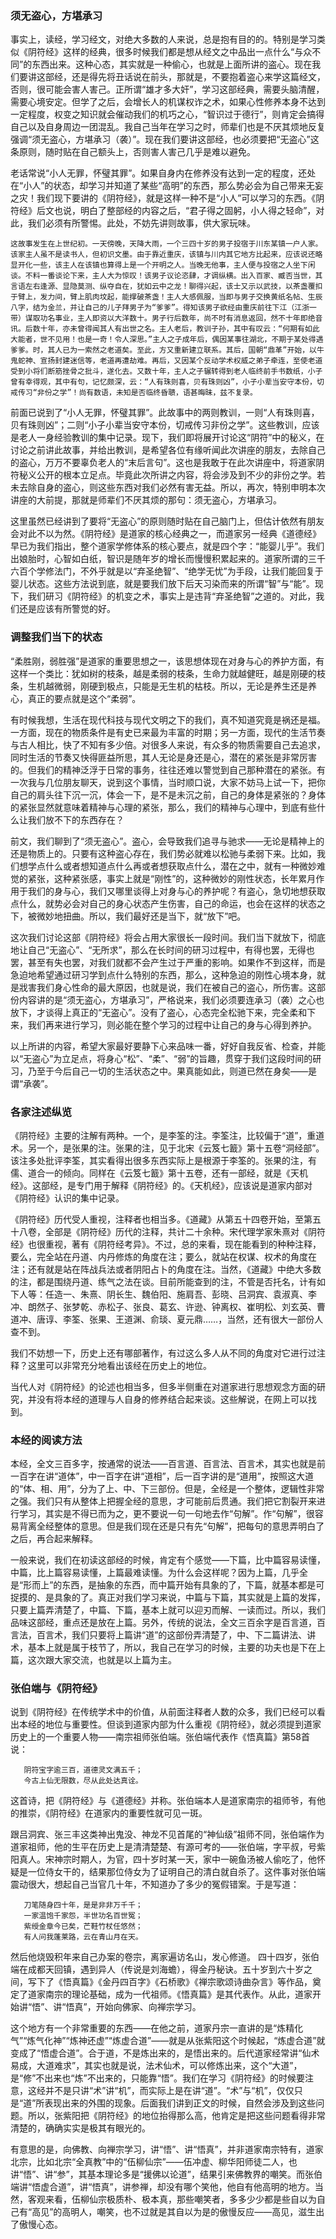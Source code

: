 ### 须无盗心，方堪承习

   事实上，读经，学习经文，对绝大多数的人来说，总是抱有目的的。特别是学习类似《阴符经》这样的经典，很多时候我们都是想从经文之中品出一点什么“与众不同”的东西出来。这种心态，其实就是一种偷心，也就是上面所讲的盗心。现在我们要讲这部经，还是得先将丑话说在前头，那就是，不要抱着盗心来学这篇经文，否则，很可能会害人害己。正所谓“雄才多大奸”，学习这部经典，需要头脑清醒，需要心境安定。但学了之后，会增长人的机谋权诈之术，如果心性修养本身不达到一定程度，权变之知识就会催动我们的机巧之心，“智识过于德行”，则肯定会搞得自己以及自身周边一团混乱。我自己当年在学习之时，师辈们也是不厌其烦地反复强调“须无盗心，方堪承习（袭）”。现在我们要讲这部经，也必须要把“无盗心”这条原则，随时贴在自己额头上，否则害人害己几乎是难以避免。

   老话常说“小人无罪，怀璧其罪”。如果自身内在修养没有达到一定的程度，还处在“小人”的状态，却学习并知道了某些“高明”的东西，那么势必会为自己带来无妄之灾！我们现下要讲的《阴符经》，就是这样一种不是“小人”可以学习的东西。《阴符经》后文也说，明白了整部经的内容之后，“君子得之固躬，小人得之轻命”，对此，我们必须有所警惕。此处，不妨先讲则故事，供大家玩味。

```
这故事发生在上世纪初。一天傍晚，天降大雨，一个三四十岁的男子投宿于川东某镇一户人家。该家主人虽不是读书人，但初识文墨。由于靠近重庆，该镇与川内其它地方比起来，应该说还略显开化一些，该主人在该镇也算得上是一个开明之人。当晚无他事，主人便与投宿之人坐下闲谈。不料一番谈论下来，主人大为惊叹！该男子议论恣肆，才调纵横。出入百家、臧否当世，其言语左右逢源、显隐莫测、纵夺自在，犹如云中之龙！聊得兴起，该士又示以武技，以茶盏覆扣于臂上，发力间，臂上肌肉坟起，能撑破茶盏！主人大感佩服，当即与男子交换黄纸名帖、生辰八字，结为金兰，并让自己的儿子拜男子为“爹爹”。得知该男子欲经由重庆前往下江（江浙一带）谋取功名事业，主人即资以大洋数十。男子行后数年，尚不时有消息返回，然不十年即绝音讯。后数十年，亦未曾得闻其人有出世之名。主人老后，教训子孙，其中有叹云：“何期有如此大能者，世不见用！也是一奇！令人深思。”主人之子成年后，偶因某事往湖北，不期于某处得遇爹爹。时，其人已为一索然之老道矣。至此，方又重新建立联系。其后，国朝“鼎革”开始，以牛鬼蛇神、宣扬封建迷信等，老道再遭劫难。再后，又因某个反动学术权威之弟子牵连，至使老道受到小将们断筋挫骨之批斗，遂化去。又数十年，主人之子辗转得到老人临终前手书数纸，小子曾有幸得观，其中有句，记忆颇深，云：“人有珠则喜，贝有珠则凶”，小子小辈当安守本份，切戒传习“非份之学”！尚有数语，未知是否临终昏聩，语甚晦昧，兹不复录。
```
   前面已说到了“小人无罪，怀璧其罪”。此故事中的两则教训，一则“人有珠则喜，贝有珠则凶”；二则“小子小辈当安守本份，切戒传习非份之学”。这些教训，应该是老人一身经验教训的集中记录。现下，我们即将展开讨论这“阴符”中的秘义，在讨论之前讲此故事，并给出教训，是希望各位有缘听闻此次讲座的朋友，去除自己的盗心，万万不要辜负老人的“末后言句”。这也是我敢于在此次讲座中，将道家阴符秘义公开的根本立足点。毕竟此次所讲之内容，将会涉及到不少的非份之学。若未去除自身的盗心，则这些东西对我们必然有害无益。所以，再次，特别申明本次讲座的大前提，那就是师辈们不厌其烦的那句：须无盗心，方堪承习。

   这里虽然已经讲到了要将“无盗心”的原则随时贴在自己脑门上，但估计依然有朋友会对此不以为然。《阴符经》是道家的核心经典之一，而道家另一经典《道德经》早已为我们指出，整个道家学修体系的核心要点，就是四个字：“能婴儿乎”。我们出娘胎时，心智如白纸，智识是随年岁的增长而慢慢积累起来的。道家所谓的三千六百个学修法门，不外乎就是以“弃圣绝智”、“绝学无忧”为手段，让我们能回复于婴儿状态。这些方法说到底，就是要我们放下后天习染而来的所谓“智”与“能”。现下，我们研习《阴符经》的机变之术，事实上是违背“弃圣绝智”之道的。对此，我们还是应该有所警觉的好。

### 调整我们当下的状态

   “柔胜刚，弱胜强”是道家的重要思想之一，该思想体现在对身与心的养护方面，有这样一个类比：犹如树的枝条，越是柔弱的枝条，生命力就越健旺，越是刚硬的枝条，生机越微弱，刚硬到极点，只能是无生机的枯枝。所以，无论是养生还是养心，真正的要点就是这个“柔弱”。

   有时候我想，生活在现代科技与现代文明之下的我们，真不知道究竟是祸还是福。一方面，现在的物质条件是有史已来最为丰富的时期；另一方面，现代的生活节奏与古人相比，快了不知有多少倍。对很多人来说，有众多的物质需要自己去追求，同时生活的节奏又快得匪益所思，其人无论是身还是心，潜在的紧张是非常厉害的。但我们的精神泛浮于日常的事务，往往还难以警觉到自己那种潜在的紧张。有一次我与几位朋友聊天，说到这个事情，当时顺口说，大家不妨马上试一下，把你自己的肩头往下沉一沉，体会一下，是不是未沉之前，自己的身体是紧张的？身体的紧张显然就意味着精神与心理的紧张，那么，我们的精神与心理中，到底有些什么让我们放不下的东西存在？

   前文，我们聊到了“须无盗心”。盗心，会导致我们追寻与驰求——无论是精神上的还是物质上的。只要有这种盗心存在，我们势必就难以松驰与柔弱下来。比如，我们想学点什么或者想知道点什么再或者想获取点什么，潜在之中，就有一种微妙难觉的紧张，这种紧张感，事实上就是“刚性”的，这种微妙的刚性状态，长年累月作用于我们的身与心，我们又哪里谈得上对身与心的养护呢？有盗心，急切地想获取点什么，就势必会对自己的身心状态产生伤害，自己的命运，也会在这样的状态之下，被微妙地扭曲。所以，我们最好还是当下，就“放下”吧。

   这次我们讨论这部《阴符经》将会占用大家很长一段时间。我们当下就放下，彻底地让自己“无盗心”、“无所求”，那么在长时间的研习过程中，有得也罢，无得也罢，甚至有失也罢，对我们就都不会产生过于严重的影响。如果作不到这样，而是急迫地希望通过研习学到点什么特别的东西，那么，这种急迫的刚性心境本身，就是戕害我们身心性命的最大原因，也就是说，我们在被自己的盗心，所伤害。这部份内容讲的是“须无盗心，方堪承习”，严格说来，我们必须要连承习（袭）之心也放下，才谈得上真正的“无盗心”。没有了盗心，心态完全松驰下来，完全柔和下来，我们再来进行学习，则必能在整个学习的过程中让自己的身与心得到养护。

   以上所讲的内容，希望大家最好要静下心来品味一番，好好自我反省、检查，并能以“无盗心”为立足点，将身心“松”、“柔”、“弱”的旨趣，贯穿于我们这段时间的研习，乃至于今后自己一切的生活状态之中。果真能如此，则道已然在身矣——是谓“承袭”。

### 各家注述纵览

   《阴符经》主要的注解有两种。一个，是李筌的注。李筌注，比较偏于“道”，重道术。另一个，是张果的注。张果的注，见于北宋《云笈七籖》第十五卷“洞经部”。该注多处批评李筌，其实看得出很多东西实际上是根源于李筌的。张果的注，有儒、道合一的倾向。同样在《云笈七籖》第十五卷，还有一部经，就是《天机经》。这部经，是专门用于解释《阴符经》的。《天机经》，应该说是道家内部对《阴符经》认识的集中记录。

   《阴符经》历代受人重视，注释者也相当多。《道藏》从第五十四卷开始，至第五十八卷，全部是《阴符经》历代的注释，共计二十余种。宋代理学家朱熹对《阴符经》也很重视，著有《阴符经考异》。不过，总的来看，现在能看到的种种注释，要么，完全站在丹道、内丹修炼的角度在注；要么，就站在权谋、权术的角度在注；还有就是站在阵战兵法或者阴阳占卜的角度在注。当然，《道藏》中绝大多数的注，都是围绕丹道、练气之法在谈。目前所能查到的注，不管是否托名，计有如下人等：任造一、朱熹、阴长生、魏伯阳、施肩吾、彭晓、吕洞宾、袁淑真、李冲、朗然子、张梦乾、赤松子、张良、葛玄、许逊、钟离权、崔明松、刘玄英、曹道冲、唐谆、李筌、张果、王道渊、俞琰、夏元鼎……，当然，还有很大一部份人查不到。

   我们不妨想一下，历史上还有哪部著作，有过这么多人从不同的角度对它进行过注释？这里可以非常充分地看出该经在历史上的地位。

   当代人对《阴符经》的论述也相当多，但多半侧重在对道家进行思想观念方面的研究，并没有将本经的道理与人自身的修养结合起来谈。这些解说，在网上可以找到。

### 本经的阅读方法

   本经，全文三百多字，按通常的说法——百言道、百言法、百言术，其实也就是前一百字在讲“道体”，中一百字在讲“道相”，后一百字讲的是“道用”，按照这大道的“体、相、用”，分为了上、中、下三部份。但是，全经是一个整体，逻辑性非常之强。我们只有从整体上把握全经的意思，才可能前后贯通。我们把它割裂开来进行学习，其实是不得已而为之，更不要说一句一句地去作“句解”。作“句解”，很容易背离全经整体的意思。但是我们现在还是只有先“句解”，把每句的意思弄明白了之后，再合起来解释。

   一般来说，我们在初读这部经的时候，肯定有个感觉——下篇，比中篇容易读懂，中篇，比上篇容易读懂，上篇最难读懂。为什么会这样呢？因为上篇，几乎全是“形而上”的东西，是抽象的东西，而中篇开始有具象的了，下篇，就基本都是可捉摸的、是具象的了。真正对我们学习来说，中篇与下篇，其实就是上篇的发挥，只要上篇弄清楚了，中篇、下篇，基本上就可以迎刃而解、一读而过。所以，我们品味这部经，重点还是放在上篇。另外，传统的说法，全文三百余字是百言道，百言法，百言术，我们只要将上篇讲“道”的这部份弄清楚了，中、下二篇讲法、讲术，基本上就是属于枝节了，所以，我自己在学习的时候，主要的功夫也是下在上篇，这次跟大家交流，也就是以上篇为主。

### 张伯端与《阴符经》

   说到《阴符经》在传统学术中的价值，从前面注释者人数的众多，我们已经可以看出本经的地位与重要性。但谈到道家内部为什么重视《阴符经》，就必须提到道家历史上的一个重要人物——南宗祖师张伯端。张伯端代表作《悟真篇》第58首说：

```
   阴符宝字逾三百，道德灵文满五千；
   今古上仙无限数，尽从此处达真诠。
```
   这首诗，把《阴符经》与《道德经》并称。张伯端本人是道家南宗的祖师爷，有他的推崇，《阴符经》在道家内的重要性就可见一斑。

   跟吕洞宾、张三丰这类神出鬼没、神龙不见首尾的“神仙级”祖师不同，张伯端作为道家祖师，他的生平在历史上是清清楚楚、有源可考的——张伯端，字平叔，号紫阳真人。宋神宗时期人，为官，四十岁时某一天，家中一碗鱼汤被人偷吃了，他怀疑是一位侍女干的，结果那位侍女为了证明自己的清白就自杀了。这件事对张伯端震动很大，想起自己当官几十年，不知道办了多少的冤假错案。于是写道：
```
   刀笔随身四十年，是是非非万千千；
   一家温饱千家怨，半世功名百世冤；
   紫绶金章今已矣，芒鞋竹杖任悠然；
   有人问我蓬莱路，云在青山月在天。
```
   然后他烧毁积年来自己办案的卷宗，离家遍访名山，发心修道。
   四十四岁，张伯端在成都天回镇，遇到异人（传说是刘海蟾），得金丹秘诀。五十岁到六十岁之间，写下了《悟真篇》《金丹四百字》《石桥歌》《禅宗歌颂诗曲杂言》等作品，奠定了道家南宗的理论基础，成为一代祖师。《悟真篇》是其代表作。从此，道家开始讲“悟”、讲“悟真”，开始向佛家、向禅宗学习。

   这个地方有一个非常重要的东西——在他之前，道家丹宗一直讲的是“炼精化气”“炼气化神”“炼神还虚”“炼虚合道”——就是从张紫阳这个时候起，“炼虚合道”就变成了“悟虚合道”。合于道，不是炼出来的，是悟出来的。后代道家经常讲“仙术易成，大道难求”，其实也就是说，法术仙术，可以修炼出来，这个“大道”，是“修”不出来也“炼”不出来的，只能靠“悟”。我们在学习《阴符经》的时候要注意，这经并不是只讲“术”讲“机”，而实际上是在讲“道”。“术”与“机”，仅仅只是“道”所表现出来的外围的现象。后面我们讲到正文的时候，自然会涉及到这些问题。所以，张紫阳把《阴符经》的地位抬得那么高，他肯定是把这些问题看得非常清楚的，确确实实是极其有眼光的。

   有意思的是，向佛教、向禅宗学习，讲“悟”、讲“悟真”，并非道家南宗特有，道家北宗，比如北宗“全真教”中的“伍柳仙宗”——伍冲虚、柳华阳师徒二人，也讲“悟”、讲“参”，其基本理论多是“援佛以论道”，结果引来佛教界的嘲笑。而张伯端讲“悟虚合道”，讲“悟真”，讲参禅，却没有哪个笑他，他自有他高明的地方。当然，客观来看，伍柳仙宗极质朴、极本真，那些嘲笑者，多多少少都是些自以为自己有“高见”的高明人，嘲笑，也不过就是其自以为是的傲慢反应——高见，滋生出了傲慢心态。
